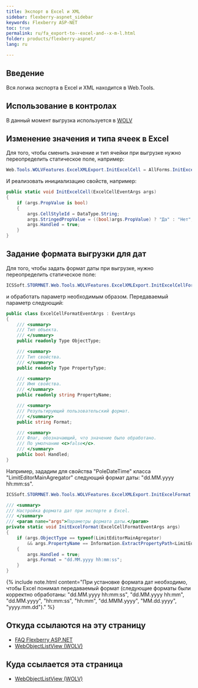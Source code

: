 ```yaml
---
title: Экспорт в Excel и XML
sidebar: flexberry-aspnet_sidebar
keywords: Flexberry ASP-NET
toc: true
permalink: ru/fa_export-to--excel-and--x-m-l.html
folder: products/flexberry-aspnet/
lang: ru

---
```


## Введение

Вся логика экспорта в Excel и XML находится в Web.Tools.

## Использование в контролах

В данный момент выгрузка используется в [WOLV](fa_web-object-list-view)

## Изменение значения и типа ячеек в Excel

Для того, чтобы сменить значение и тип ячейки при выгрузке нужно переопределить статическое поле, например:

```cs
Web.Tools.WOLVFeatures.ExcelXMLExport.InitExcelCell = AllForms.InitExcelCell;
```

И реализовать инициализацию свойств, например:

```cs
public static void InitExcelCell(ExcelCellEventArgs args)
{
    if (args.PropValue is bool)
    {
        args.CellStyleId = DataType.String;
        args.StringedPropValue = ((bool)args.PropValue) ? "Да" : "Нет";
        args.Handled = true;
    }
}
```

## Задание формата выгрузки для дат

Для того, чтобы задать формат даты при выгрузке, нужно переопределить статическое поле:

```cs
ICSSoft.STORMNET.Web.Tools.WOLVFeatures.ExcelXMLExport.InitExcelCellFormatDelegate
```

и обработать параметр необходимым образом. Передаваемый параметр следующий:

```cs
public class ExcelCellFormatEventArgs : EventArgs
{
	/// <summary>
	/// Тип объекта.
	/// </summary>
	public readonly Type ObjectType;

	/// <summary>
	/// Тип свойства.
	/// </summary>
	public readonly Type PropertyType;

	/// <summary>
	/// Имя свойства.
	/// </summary>
	public readonly string PropertyName;

	/// <summary>
	/// Результирующий пользовательский формат.
	/// </summary>
	public string Format;

	/// <summary>
	/// Флаг, обозначающий, что значение было обработано.
	/// По умолчанию <c>false</c>.
	/// </summary>
	public bool Handled;
}
```

Например, зададим для свойства "PoleDateTime" класса "LimitEditorMainAgregator" следующий формат даты: "dd.MM.yyyy hh:mm:ss".

```cs
ICSSoft.STORMNET.Web.Tools.WOLVFeatures.ExcelXMLExport.InitExcelFormat = InitExcelFormat;

/// <summary>
/// Настройка формата дат при экспорте в Excel.
/// </summary>
/// <param name="args">Параметры формата даты.</param>
private static void InitExcelFormat(ExcelCellFormatEventArgs args)
{
	if (args.ObjectType == typeof(LimitEditorMainAgregator)
		&& args.PropertyName == Information.ExtractPropertyPath<LimitEditorMainAgregator>(x => x.PoleDateTime))
	{
		args.Handled = true;
		args.Format = "dd.MM.yyyy hh:mm:ss";
	}
}
```

{% include note.html content="При установке формата дат необходимо, чтобы Excel понимал передаваемый формат (следующие форматы были корректно обработаны: "dd.MM.yyyy hh:mm:ss", "dd.MM.yyyy hh:mm", "dd.MM.yyyy", "hh:mm:ss", "hh:mm", "dd.MMM.yyyy", "MM.dd.yyyy", "yyyy.mm.dd")." %}
 
## Откуда ссылаются на эту страницу

* [FAQ Flexberry ASP.NET](fa_f-a-q--Flexberry--web.html)
* [WebObjectListView (WOLV)](fa_web-object-list-view)

## Куда ссылается эта страница

* [WebObjectListView (WOLV)](fa_web-object-list-view)